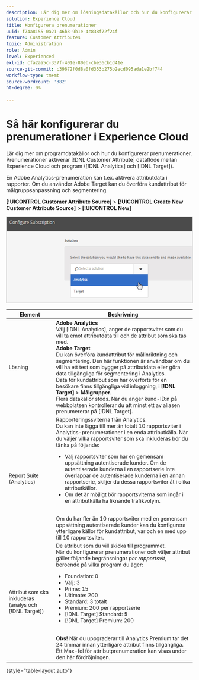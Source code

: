```yaml
---
description: Lär dig mer om lösningsdatakällor och hur du konfigurerar prenumerationer. Prenumerationer möjliggör dataflödet för kundattribut mellan Experience Cloud och program (Analytics och Target).
solution: Experience Cloud
title: Konfigurera prenumerationer
uuid: f74a8155-0a21-46b3-9b1e-4c838f72f24f
feature: Customer Attributes
topic: Administration
role: Admin
level: Experienced
exl-id: cfa2aa5c-337f-401e-80eb-cbe36cb1d41e
source-git-commit: c39672f0d8a0fd353b275b2ecd095ada1e2bf744
workflow-type: tm+mt
source-wordcount: '382'
ht-degree: 0%

---
```


# Så här konfigurerar du prenumerationer i Experience Cloud

Lär dig mer om programdatakällor och hur du konfigurerar prenumerationer. Prenumerationer aktiverar [!DNL Customer Attribute] dataflöde mellan Experience Cloud och program ([!DNL Analytics] och [!DNL Target]).

En Adobe Analytics-prenumeration kan t.ex. aktivera attributdata i rapporter. Om du använder Adobe Target kan du överföra kundattribut för målgruppsanpassning och segmentering.

**[!UICONTROL Customer Attribute Source]** > **[!UICONTROL Create New Customer Attribute Source]** > **[!UICONTROL New]**

![Konfigurera prenumerationer i Experience Cloud](assets/configure_subscription_page.png)

| Element | Beskrivning |
|--- |--- |
| Lösning | **Adobe Analytics**<br> Välj [!DNL Analytics], anger de rapportsviter som du vill ta emot attributdata till och de attribut som ska tas med.<br>**Adobe Target**<br> Du kan överföra kundattribut för målinriktning och segmentering. Den här funktionen är användbar om du vill ha ett test som bygger på attributdata eller göra data tillgängliga för segmentering i Analytics.<br>Data för kundattribut som har överförts för en besökare finns tillgängliga vid inloggning, i **[!DNL Target]** > **Målgrupper**.<br>Flera datakällor stöds. När du anger kund-ID:n på webbplatsen kontrollerar du att minst ett av aliasen prenumererar på [!DNL Target]. |
| Report Suite (Analytics) | Rapporteringssviterna från Analytics.<br>Du kan inte lägga till mer än totalt 10 rapportsviter i Analytics-prenumerationer i en enda attributkälla. När du väljer vilka rapportsviter som ska inkluderas bör du tänka på följande:<ul><li>Välj rapportsviter som har en gemensam uppsättning autentiserade kunder. Om de autentiserade kunderna i en rapportserie inte överlappar de autentiserade kunderna i en annan rapportserie, skiljer du dessa rapportsviter åt i olika attributkällor.</li><li>Om det är möjligt bör rapportsviterna som ingår i en attributkälla ha liknande trafikvolym.</li></ul><br>Om du har fler än 10 rapportsviter med en gemensam uppsättning autentiserade kunder kan du konfigurera ytterligare källor för kundattribut, var och en med upp till 10 rapportsviter. |
| Attribut som ska inkluderas (analys och [!DNL Target]) | De attribut som du vill skicka till programmet. <br>När du konfigurerar prenumerationer och väljer attribut gäller följande begränsningar _per rapportsvit,_ beroende på vilka program du äger:<ul><li>Foundation: 0</li><li>Välj: 3</li><li>Prime: 15</li><li>Ultimate: 200</li><li>Standard: 3 totalt</li><li>Premium: 200 per rapportserie</li><li>[!DNL Target] Standard: 5</li><li>[!DNL Target] Premium: 200</li></ul><br>**Obs!** När du uppgraderar till Analytics Premium tar det 24 timmar innan ytterligare attribut finns tillgängliga. Ett Max-fel för attributprenumeration kan visas under den här fördröjningen. |

{style="table-layout:auto"}
